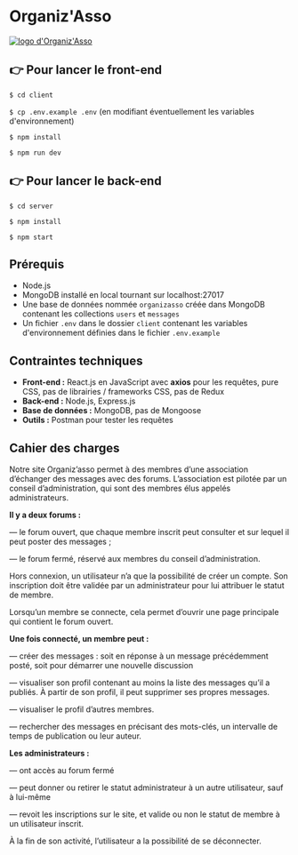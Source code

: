# Organiz'Asso

[![logo d'Organiz'Asso](https://i.postimg.cc/qBCk5yGJ/logo.png)](https://postimg.cc/WtTLDDKC)

## 👉 Pour lancer le front-end

`$ cd client`

`$ cp .env.example .env` (en modifiant éventuellement les variables d'environnement)

`$ npm install`

`$ npm run dev`

## 👉 Pour lancer le back-end

`$ cd server`

`$ npm install`

`$ npm start`

## Prérequis

- Node.js
- MongoDB installé en local tournant sur localhost:27017
- Une base de données nommée `organizasso` créée dans MongoDB contenant les collections `users` et `messages`
- Un fichier `.env` dans le dossier `client` contenant les variables d'environnement définies dans le fichier `.env.example`

## Contraintes techniques

- **Front-end :** React.js en JavaScript avec **axios** pour les requêtes, pure CSS, pas de librairies / frameworks CSS, pas de Redux
- **Back-end :** Node.js, Express.js
- **Base de données :** MongoDB, pas de Mongoose
- **Outils :** Postman pour tester les requêtes

## Cahier des charges

Notre site Organiz’asso permet à des membres d’une association d’échanger des messages avec des forums. L’association est pilotée par un conseil d’administration, qui sont des membres élus appelés administrateurs.

**Il y a deux forums :**

— le forum ouvert, que chaque membre inscrit peut consulter et sur lequel il peut poster des messages ;

— le forum fermé, réservé aux membres du conseil d’administration.

Hors connexion, un utilisateur n’a que la possibilité de créer un compte. Son inscription doit être validée par un administrateur pour lui attribuer le statut de membre.

Lorsqu’un membre se connecte, cela permet d’ouvrir une page principale qui contient le forum ouvert.

**Une fois connecté, un membre peut :**

— créer des messages : soit en réponse à un message précédemment posté, soit pour démarrer une nouvelle discussion

— visualiser son profil contenant au moins la liste des messages qu’il a publiés. À partir de son profil, il peut supprimer ses propres messages.

— visualiser le profil d’autres membres.

— rechercher des messages en précisant des mots-clés, un intervalle de temps de publication ou leur auteur.

**Les administrateurs :**

— ont accès au forum fermé

— peut donner ou retirer le statut administrateur à un autre utilisateur, sauf à lui-même

— revoit les inscriptions sur le site, et valide ou non le statut de membre à un utilisateur inscrit.

À la fin de son activité, l’utilisateur a la possibilité de se déconnecter.

